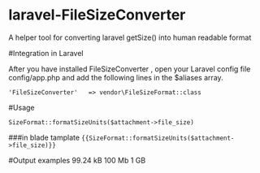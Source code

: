 # laravel-FileSizeConverter
A helper tool for converting laravel getSize() into human readable format

#Integration in Laravel

After you have installed FileSizeConverter , open your Laravel config file config/app.php and add the following lines in the $aliases array.

`'FileSizeConverter'   => vendor\FileSizeFormat::class`

#Usage

`SizeFormat::formatSizeUnits($attachment->file_size)`

###in blade tamplate
`{{SizeFormat::formatSizeUnits($attachment->file_size)}}`

#Output examples
99.24 kB
100 Mb
1 GB
